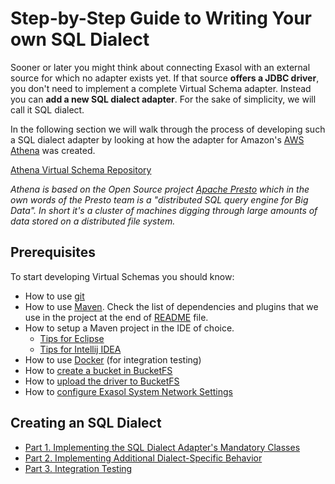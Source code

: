 # Step-by-Step Guide to Writing Your own SQL Dialect

Sooner or later you might think about connecting Exasol with an external source for which no adapter exists yet. 
If that source **offers a JDBC driver**, you don't need to implement a complete Virtual Schema adapter. 
Instead you can **add a new SQL dialect adapter**. For the sake of simplicity, we will call it SQL dialect. 

In the following section we will walk through the process of developing such a SQL dialect adapter by looking at how the adapter for Amazon's [AWS Athena](https://aws.amazon.com/athena) was created.

[Athena Virtual Schema Repository](https://github.com/exasol/athena-virtual-schema)

_Athena is based on the Open Source project [Apache Presto](https://prestodb.github.io) which in the own words of the Presto team is a "distributed SQL query engine for Big Data". 
In short it's a cluster of machines digging through large amounts of data stored on a distributed file system._

## Prerequisites

To start developing Virtual Schemas you should know:

* How to use [git](https://git-scm.com/)
* How to use [Maven](https://maven.apache.org/). Check the list of dependencies and plugins that we use in the project at the end of [README](../../../README.md) file.
* How to setup a Maven project in the IDE of choice. 
  - [Tips for Eclipse](https://www.eclipse.org/m2e/)
  - [Tips for Intellij IDEA](https://www.jetbrains.com/help/idea/maven-support.html)
* How to use [Docker](https://www.docker.com/) (for integration testing)
* How to [create a bucket in BucketFS](https://docs.exasol.com/administration/on-premise/bucketfs/create_new_bucket_in_bucketfs_service.htm) 
* How to [upload the driver to BucketFS](https://docs.exasol.com/administration/on-premise/bucketfs/accessfiles.htm) 
* How to [configure Exasol System Network Settings](https://docs.exasol.com/administration/on-premise/manage_network.htm)

## Creating an SQL Dialect 

- [Part 1. Implementing the SQL Dialect Adapter's Mandatory Classes](implementing_mandatory_sql_dialect_classes.md) 
- [Part 2. Implementing Additional Dialect-Specific Behavior](implementing_additional_dialect_specific_behavior.md)
- [Part 3. Integration Testing](integration_testing.md)
